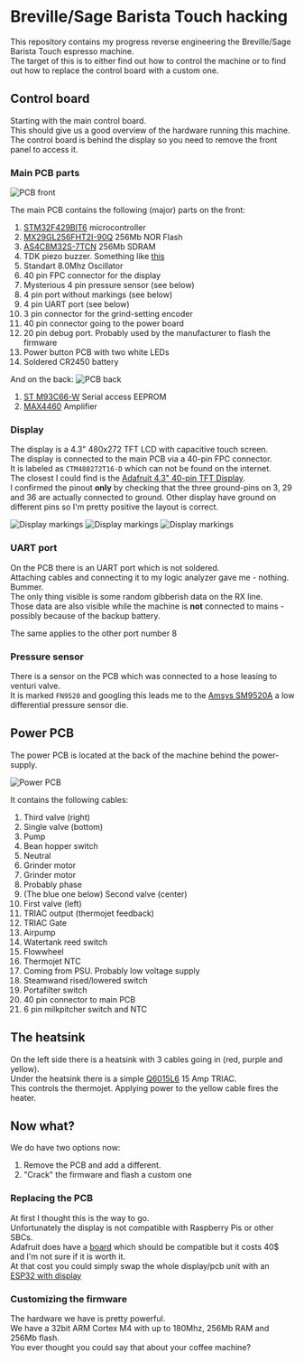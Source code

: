 # Breville/Sage Barista Touch hacking

This repository contains my progress reverse engineering the Breville/Sage Barista Touch espresso machine.  
The target of this is to either find out how to control the machine or to find out how to replace the control board with a custom one.

## Control board

Starting with the main control board.  
This should give us a good overview of the hardware running this machine.  
The control board is behind the display so you need to remove the front panel to access it.

### Main PCB parts

![PCB front](assets/pcb_front.jpg)

The main PCB contains the following (major) parts on the front:
1. [STM32F429BIT6](https://www.st.com/en/microcontrollers-microprocessors/stm32f429bi.html) microcontroller
2. [MX29GL256FHT2I-90Q](https://www.digikey.com/en/products/detail/macronix/MX29GL256FHT2I-90Q/2744732) 256Mb NOR Flash
3. [AS4C8M32S-7TCN](https://www.alliancememory.com/datasheets/AS4C8M32S/) 256Mb SDRAM
4. TDK piezo buzzer. Something like [this](https://product.tdk.com/en/search/sw_piezo/sw_piezo/piezo-buzzer/info?part_no=PS1720P02)
5. Standart 8.0Mhz Oscillator
6. 40 pin FPC connector for the display
7. Mysterious 4 pin pressure sensor (see below)
8. 4 pin port without markings (see below)
9. 4 pin UART port (see below)
10. 3 pin connector for the grind-setting encoder
11. 40 pin connector going to the power board
12. 20 pin debug port. Probably used by the manufacturer to flash the firmware
13. Power button PCB with two white LEDs
14. Soldered CR2450 battery

And on the back:
![PCB back](assets/pcb_back.jpg)

1. [ST M93C66-W](https://www.st.com/en/memories/m93c66-w.html) Serial access EEPROM
2. [MAX4460](https://www.analog.com/en/products/max4460.html) Amplifier

### Display

The display is a 4.3" 480x272 TFT LCD with capacitive touch screen.  
The display is connected to the main PCB via a 40-pin FPC connector.  
It is labeled as `CTM480272T16-D` which can not be found on the internet.  
The closest I could find is the [Adafruit 4.3" 40-pin TFT Display](https://www.adafruit.com/product/1591).  
I confirmed the pinout **only** by checking that the three ground-pins on 3, 29 and 36 are actually connected to ground. Other display have ground on different pins so I'm pretty positive the layout is correct.

![Display markings](assets/tft_back.jpg)
![Display markings](assets/tft_pcb_front.jpg)
![Display markings](assets/tft_pcb_back.jpg)

### UART port

On the PCB there is an UART port which is not soldered.  
Attaching cables and connecting it to my logic analyzer gave me - nothing. Bummer.  
The only thing visible is some random gibberish data on the RX line.  
Those data are also visible while the machine is **not** connected to mains - possibly because of the backup battery.

The same applies to the other port number 8

### Pressure sensor

There is a sensor on the PCB which was connected to a hose leasing to venturi valve.  
It is marked `FN9520` and googling this leads me to the [Amsys SM9520A](https://www.amsys-sensor.com/products/ceramic-and-silicon-pressure-measuring-cells/sm95g-low-pressure-sensor-die/) a low differential pressure sensor die.

## Power PCB

The power PCB is located at the back of the machine behind the power-supply.

![Power PCB](assets/power_pcb.jpg)

It contains the following cables:

1. Third valve (right)
2. Single valve (bottom)
3. Pump
4. Bean hopper switch
5. Neutral
6. Grinder motor
7. Grinder motor
8. Probably phase
9. (The blue one below) Second valve (center)
10. First valve (left)
11. TRIAC output (thermojet feedback)
12. TRIAC Gate
13. Airpump
14. Watertank reed switch
15. Flowwheel
16. Thermojet NTC
17. Coming from PSU. Probably low voltage supply
18. Steamwand rised/lowered switch
19. Portafilter switch
20. 40 pin connector to main PCB
21. 6 pin milkpitcher switch and NTC

## The heatsink

On the left side there is a heatsink with 3 cables going in (red, purple and yellow).  
Under the heatsink there is a simple [Q6015L6](https://www.mouser.com/ProductDetail/Littelfuse/Q6015L6?qs=DBUMZ2Yty93GeYTH4lKOzw%3D%3D) 15 Amp TRIAC.  
This controls the thermojet. Applying power to the yellow cable fires the heater.

## Now what?

We do have two options now:

1. Remove the PCB and add a different.
2. "Crack" the firmware and flash a custom one 

### Replacing the PCB

At first I thought this is the way to go.  
Unfortunately the display is not compatible with Raspberry Pis or other SBCs.  
Adafruit does have a [board](https://www.adafruit.com/product/1590) which should be compatible but it costs 40$ and I'm not sure if it is worth it.  
At that cost you could simply swap the whole display/pcb unit with an [ESP32 with display](https://aliexpress.com/item/1005006213165842.html)


### Customizing the firmware

The hardware we have is pretty powerful.  
We have a 32bit ARM Cortex M4 with up to 180Mhz, 256Mb RAM and 256Mb flash.  
You ever thought you could say that about your coffee machine? 